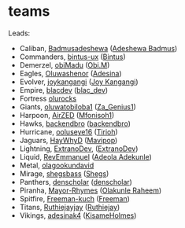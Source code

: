 # teams

Leads:

- Caliban, [Badmusadeshewa](https://github.com/Badmusadeshewa) ([Adeshewa Badmus](https://hngix.slack.com/team/U05RR8FSURJ))
- Commanders, [bintus-ux](https://github.com/bintus-ux) ([Bintus](https://hngix.slack.com/team/U05RDERK10C))
- Demerzel, [obiMadu](https://github.com/obiMadu) ([Obi.M](https://hngix.slack.com/team/U05R98VHXC2))
- Eagles, [Oluwashenor](https://github.com/Oluwashenor) ([Adesina](https://hngix.slack.com/team/U05R1QNRG5C))
- Evolver, [joykangangi](https://github.com/joykangangi) ([Joy Kangangi](https://hngix.slack.com/team/U05RP1VRB33))
- Empire, [blacdev](https://github.com/blacdev) ([blac_dev](https://hngix.slack.com/team/U05QUDB118F))
- Fortress [olurocks](https://github.com/olurocks)
- Giants, [oluwatobiloba1](https://github.com/oluwatobiloba1) ([Za_Genius1](https://hngix.slack.com/team/U05RH8R4ZGC))
- Harpoon, [AirZED](https://github.com/AirZED) ([Mfonisoh1](https://hngix.slack.com/team/U05R9P3F6GJ))
- Hawks, [backendbro](https://github.com/backendbro) ([backendbro](https://hngix.slack.com/team/U05RE3H68VA))
- Hurricane, [ooluseye16](https://github.com/ooluseye16) ([Tirioh](https://hngix.slack.com/team/U05R2RZJ5RC))
- Jaguars, [HayWhyD](https://github.com/HaywhyD) ([Mavipop](https://hngix.slack.com/team/U05R3P80WCE))
- Lightning, [ExtranoDev](https://github.com/ExtranoDev), ([ExtranoDev](https://hngix.slack.com/team/U05RDF7F8DS))
- Liquid, [RevEmmanuel](https://github.com/RevEmmanuel) ([Adeola Adekunle](https://hngix.slack.com/team/U05RB8C75NY))
- Metal, [olagookundavid](https://github.com/olagookundavid)
- Mirage, [shegsbass](https://github.com/shegsbass) ([Shegs](https://hngix.slack.com/team/U05RC4GCTHA))
- Panthers, [denscholar](https://github.com/denscholar) ([denscholar](https://hngix.slack.com/team/U05R34RLXBQ))
- Piranha, [Mayor-Rhymes](https://github.com/Mayor-Rhymes) ([Olakunle Raheem](https://hngix.slack.com/team/U05R9AFAFB7))
- Spitfire, [Freeman-kuch](https://github.com/Freeman-kuch) ([Freeman](https://hngix.slack.com/team/U05RVGERR8R))
- Titans, [Ruthiejayjay](https://github.com/Ruthiejayjay) ([Ruthiejay](https://hngix.slack.com/team/U05R8FKMW10))
- Vikings, [adesinak4](https://github.com/adesinak4) ([KisameHolmes](https://hngix.slack.com/team/U05RBKHMN94))